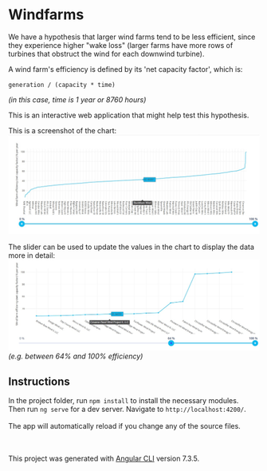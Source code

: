 # Windfarms

We have a hypothesis that larger wind farms tend to be less efficient, since they experience higher "wake loss" (larger farms have more rows of turbines that obstruct the wind for each downwind turbine).

A wind farm's efficiency is defined by its 'net capacity factor', which is:

    generation / (capacity * time)

*(in this case, time is 1 year or 8760 hours)*

This is an interactive web application that might help test this hypothesis.

This is a screenshot of the chart:<br/>
![Chart with windfarm data](src/assets/images/2.jpg)
<br/>

The slider can be used to update the values in the chart to display the data more in detail:<br/>
![Chart with narrowed-down data](src/assets/images/2-narrowed-down.jpg)
<br/>*(e.g. between 64% and 100% efficiency)*

## Instructions
In the project folder, run `npm install` to install the necessary modules.<br/>
Then run `ng serve` for a dev server. Navigate to `http://localhost:4200/`.<br/><br/>
The app will automatically reload if you change any of the source files.


<br/><br/>
This project was generated with [Angular CLI](https://github.com/angular/angular-cli) version 7.3.5.
